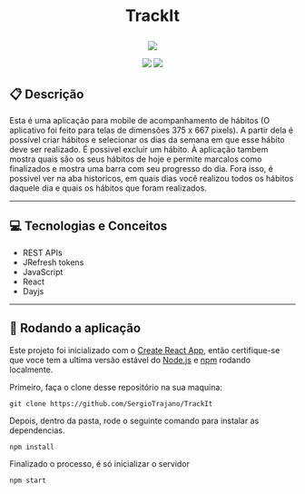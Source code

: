 # <p align = "center"> TrackIt </p>

<p align="center">
   <img src="https://encrypted-tbn0.gstatic.com/images?q=tbn:ANd9GcRF7BfMioDZcc105iq1G1lorc1aAB7kEoFbUA&usqp=CAU"/>
</p>

<p align = "center">
   <img src="https://img.shields.io/badge/author-SergioTrajano-4dae71?style=flat-square" />
   <img src="https://img.shields.io/github/languages/count/SergioTrajano/TrackIt?color=4dae71&style=flat-square" />
</p>


##  :clipboard: Descrição

Esta é uma aplicação para mobile de acompanhamento de hábitos (O aplicativo foi feito para telas de dimensões 375 x 667 pixels). A partir dela é possível criar hábitos e selecionar os dias da semana em que esse hábito deve ser realizado. É possivel excluir um hábito. À aplicação tambem mostra quais são os seus hábitos de hoje e permite marcalos como finalizados e mostra uma barra com seu progresso do dia. Fora isso, é possivel ver na aba historicos, em quais dias você realizou todos os hábitos daquele dia e quais os hábitos que foram realizados.

***

## :computer:	 Tecnologias e Conceitos

- REST APIs
- JRefresh tokens
- JavaScript
- React
- Dayjs

***

## 🏁 Rodando a aplicação

Este projeto foi inicializado com o [Create React App](https://github.com/facebook/create-react-app), então certifique-se que voce tem a ultima versão estável do [Node.js](https://nodejs.org/en/download/) e [npm](https://www.npmjs.com/) rodando localmente.

Primeiro, faça o clone desse repositório na sua maquina:

```
git clone https://github.com/SergioTrajano/TrackIt
```

Depois, dentro da pasta, rode o seguinte comando para instalar as dependencias.

```
npm install
```

Finalizado o processo, é só inicializar o servidor
```
npm start
```

